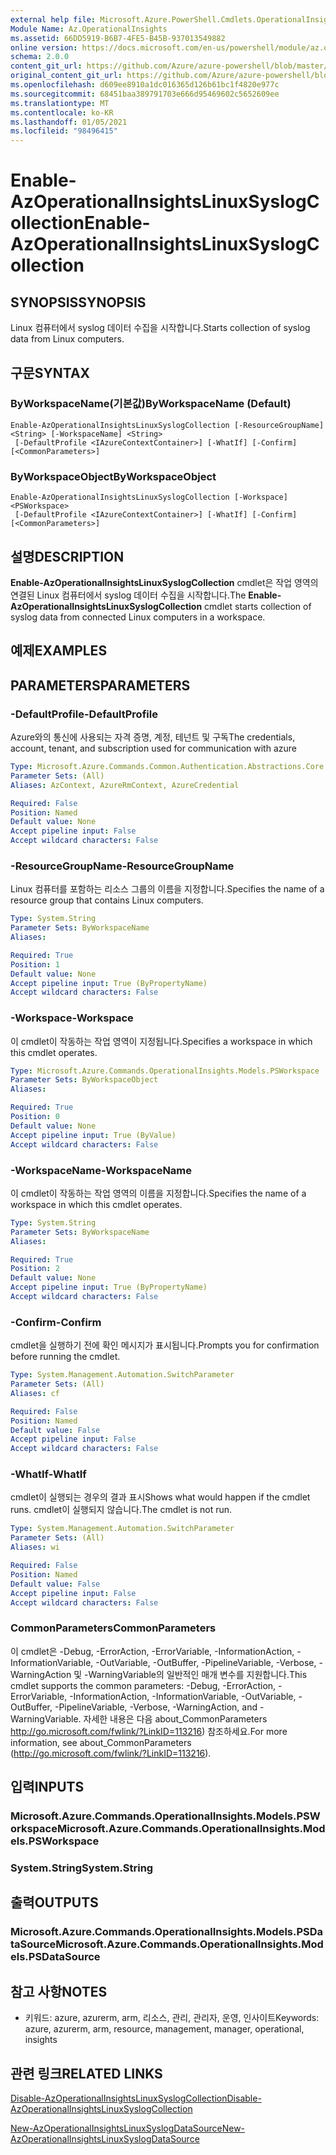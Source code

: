 ```yaml
---
external help file: Microsoft.Azure.PowerShell.Cmdlets.OperationalInsights.dll-Help.xml
Module Name: Az.OperationalInsights
ms.assetid: 66DD5919-B6B7-4FE5-B45B-937013549882
online version: https://docs.microsoft.com/en-us/powershell/module/az.operationalinsights/enable-azoperationalinsightslinuxsyslogcollection
schema: 2.0.0
content_git_url: https://github.com/Azure/azure-powershell/blob/master/src/OperationalInsights/OperationalInsights/help/Enable-AzOperationalInsightsLinuxSyslogCollection.md
original_content_git_url: https://github.com/Azure/azure-powershell/blob/master/src/OperationalInsights/OperationalInsights/help/Enable-AzOperationalInsightsLinuxSyslogCollection.md
ms.openlocfilehash: d609ee8910a1dc016365d126b61bc1f4820e977c
ms.sourcegitcommit: 68451baa389791703e666d95469602c5652609ee
ms.translationtype: MT
ms.contentlocale: ko-KR
ms.lasthandoff: 01/05/2021
ms.locfileid: "98496415"
---
```

# <span data-ttu-id="f0f9c-101">Enable-AzOperationalInsightsLinuxSyslogCollection</span><span class="sxs-lookup"><span data-stu-id="f0f9c-101">Enable-AzOperationalInsightsLinuxSyslogCollection</span></span>

## <span data-ttu-id="f0f9c-102">SYNOPSIS</span><span class="sxs-lookup"><span data-stu-id="f0f9c-102">SYNOPSIS</span></span>
<span data-ttu-id="f0f9c-103">Linux 컴퓨터에서 syslog 데이터 수집을 시작합니다.</span><span class="sxs-lookup"><span data-stu-id="f0f9c-103">Starts collection of syslog data from Linux computers.</span></span>

## <span data-ttu-id="f0f9c-104">구문</span><span class="sxs-lookup"><span data-stu-id="f0f9c-104">SYNTAX</span></span>

### <span data-ttu-id="f0f9c-105">ByWorkspaceName(기본값)</span><span class="sxs-lookup"><span data-stu-id="f0f9c-105">ByWorkspaceName (Default)</span></span>
```
Enable-AzOperationalInsightsLinuxSyslogCollection [-ResourceGroupName] <String> [-WorkspaceName] <String>
 [-DefaultProfile <IAzureContextContainer>] [-WhatIf] [-Confirm] [<CommonParameters>]
```

### <span data-ttu-id="f0f9c-106">ByWorkspaceObject</span><span class="sxs-lookup"><span data-stu-id="f0f9c-106">ByWorkspaceObject</span></span>
```
Enable-AzOperationalInsightsLinuxSyslogCollection [-Workspace] <PSWorkspace>
 [-DefaultProfile <IAzureContextContainer>] [-WhatIf] [-Confirm] [<CommonParameters>]
```

## <span data-ttu-id="f0f9c-107">설명</span><span class="sxs-lookup"><span data-stu-id="f0f9c-107">DESCRIPTION</span></span>
<span data-ttu-id="f0f9c-108">**Enable-AzOperationalInsightsLinuxSyslogCollection** cmdlet은 작업 영역의 연결된 Linux 컴퓨터에서 syslog 데이터 수집을 시작합니다.</span><span class="sxs-lookup"><span data-stu-id="f0f9c-108">The **Enable-AzOperationalInsightsLinuxSyslogCollection** cmdlet starts collection of syslog data from connected Linux computers in a workspace.</span></span>

## <span data-ttu-id="f0f9c-109">예제</span><span class="sxs-lookup"><span data-stu-id="f0f9c-109">EXAMPLES</span></span>

## <span data-ttu-id="f0f9c-110">PARAMETERS</span><span class="sxs-lookup"><span data-stu-id="f0f9c-110">PARAMETERS</span></span>

### <span data-ttu-id="f0f9c-111">-DefaultProfile</span><span class="sxs-lookup"><span data-stu-id="f0f9c-111">-DefaultProfile</span></span>
<span data-ttu-id="f0f9c-112">Azure와의 통신에 사용되는 자격 증명, 계정, 테넌트 및 구독</span><span class="sxs-lookup"><span data-stu-id="f0f9c-112">The credentials, account, tenant, and subscription used for communication with azure</span></span>

```yaml
Type: Microsoft.Azure.Commands.Common.Authentication.Abstractions.Core.IAzureContextContainer
Parameter Sets: (All)
Aliases: AzContext, AzureRmContext, AzureCredential

Required: False
Position: Named
Default value: None
Accept pipeline input: False
Accept wildcard characters: False
```

### <span data-ttu-id="f0f9c-113">-ResourceGroupName</span><span class="sxs-lookup"><span data-stu-id="f0f9c-113">-ResourceGroupName</span></span>
<span data-ttu-id="f0f9c-114">Linux 컴퓨터를 포함하는 리소스 그룹의 이름을 지정합니다.</span><span class="sxs-lookup"><span data-stu-id="f0f9c-114">Specifies the name of a resource group that contains Linux computers.</span></span>

```yaml
Type: System.String
Parameter Sets: ByWorkspaceName
Aliases:

Required: True
Position: 1
Default value: None
Accept pipeline input: True (ByPropertyName)
Accept wildcard characters: False
```

### <span data-ttu-id="f0f9c-115">-Workspace</span><span class="sxs-lookup"><span data-stu-id="f0f9c-115">-Workspace</span></span>
<span data-ttu-id="f0f9c-116">이 cmdlet이 작동하는 작업 영역이 지정됩니다.</span><span class="sxs-lookup"><span data-stu-id="f0f9c-116">Specifies a workspace in which this cmdlet operates.</span></span>

```yaml
Type: Microsoft.Azure.Commands.OperationalInsights.Models.PSWorkspace
Parameter Sets: ByWorkspaceObject
Aliases:

Required: True
Position: 0
Default value: None
Accept pipeline input: True (ByValue)
Accept wildcard characters: False
```

### <span data-ttu-id="f0f9c-117">-WorkspaceName</span><span class="sxs-lookup"><span data-stu-id="f0f9c-117">-WorkspaceName</span></span>
<span data-ttu-id="f0f9c-118">이 cmdlet이 작동하는 작업 영역의 이름을 지정합니다.</span><span class="sxs-lookup"><span data-stu-id="f0f9c-118">Specifies the name of a workspace in which this cmdlet operates.</span></span>

```yaml
Type: System.String
Parameter Sets: ByWorkspaceName
Aliases:

Required: True
Position: 2
Default value: None
Accept pipeline input: True (ByPropertyName)
Accept wildcard characters: False
```

### <span data-ttu-id="f0f9c-119">-Confirm</span><span class="sxs-lookup"><span data-stu-id="f0f9c-119">-Confirm</span></span>
<span data-ttu-id="f0f9c-120">cmdlet을 실행하기 전에 확인 메시지가 표시됩니다.</span><span class="sxs-lookup"><span data-stu-id="f0f9c-120">Prompts you for confirmation before running the cmdlet.</span></span>

```yaml
Type: System.Management.Automation.SwitchParameter
Parameter Sets: (All)
Aliases: cf

Required: False
Position: Named
Default value: False
Accept pipeline input: False
Accept wildcard characters: False
```

### <span data-ttu-id="f0f9c-121">-WhatIf</span><span class="sxs-lookup"><span data-stu-id="f0f9c-121">-WhatIf</span></span>
<span data-ttu-id="f0f9c-122">cmdlet이 실행되는 경우의 결과 표시</span><span class="sxs-lookup"><span data-stu-id="f0f9c-122">Shows what would happen if the cmdlet runs.</span></span>
<span data-ttu-id="f0f9c-123">cmdlet이 실행되지 않습니다.</span><span class="sxs-lookup"><span data-stu-id="f0f9c-123">The cmdlet is not run.</span></span>

```yaml
Type: System.Management.Automation.SwitchParameter
Parameter Sets: (All)
Aliases: wi

Required: False
Position: Named
Default value: False
Accept pipeline input: False
Accept wildcard characters: False
```

### <span data-ttu-id="f0f9c-124">CommonParameters</span><span class="sxs-lookup"><span data-stu-id="f0f9c-124">CommonParameters</span></span>
<span data-ttu-id="f0f9c-125">이 cmdlet은 -Debug, -ErrorAction, -ErrorVariable, -InformationAction, -InformationVariable, -OutVariable, -OutBuffer, -PipelineVariable, -Verbose, -WarningAction 및 -WarningVariable의 일반적인 매개 변수를 지원합니다.</span><span class="sxs-lookup"><span data-stu-id="f0f9c-125">This cmdlet supports the common parameters: -Debug, -ErrorAction, -ErrorVariable, -InformationAction, -InformationVariable, -OutVariable, -OutBuffer, -PipelineVariable, -Verbose, -WarningAction, and -WarningVariable.</span></span> <span data-ttu-id="f0f9c-126">자세한 내용은 다음 about_CommonParameters http://go.microsoft.com/fwlink/?LinkID=113216) 참조하세요.</span><span class="sxs-lookup"><span data-stu-id="f0f9c-126">For more information, see about_CommonParameters (http://go.microsoft.com/fwlink/?LinkID=113216).</span></span>

## <span data-ttu-id="f0f9c-127">입력</span><span class="sxs-lookup"><span data-stu-id="f0f9c-127">INPUTS</span></span>

### <span data-ttu-id="f0f9c-128">Microsoft.Azure.Commands.OperationalInsights.Models.PSWorkspace</span><span class="sxs-lookup"><span data-stu-id="f0f9c-128">Microsoft.Azure.Commands.OperationalInsights.Models.PSWorkspace</span></span>

### <span data-ttu-id="f0f9c-129">System.String</span><span class="sxs-lookup"><span data-stu-id="f0f9c-129">System.String</span></span>

## <span data-ttu-id="f0f9c-130">출력</span><span class="sxs-lookup"><span data-stu-id="f0f9c-130">OUTPUTS</span></span>

### <span data-ttu-id="f0f9c-131">Microsoft.Azure.Commands.OperationalInsights.Models.PSDataSource</span><span class="sxs-lookup"><span data-stu-id="f0f9c-131">Microsoft.Azure.Commands.OperationalInsights.Models.PSDataSource</span></span>

## <span data-ttu-id="f0f9c-132">참고 사항</span><span class="sxs-lookup"><span data-stu-id="f0f9c-132">NOTES</span></span>
* <span data-ttu-id="f0f9c-133">키워드: azure, azurerm, arm, 리소스, 관리, 관리자, 운영, 인사이트</span><span class="sxs-lookup"><span data-stu-id="f0f9c-133">Keywords: azure, azurerm, arm, resource, management, manager, operational, insights</span></span>

## <span data-ttu-id="f0f9c-134">관련 링크</span><span class="sxs-lookup"><span data-stu-id="f0f9c-134">RELATED LINKS</span></span>

[<span data-ttu-id="f0f9c-135">Disable-AzOperationalInsightsLinuxSyslogCollection</span><span class="sxs-lookup"><span data-stu-id="f0f9c-135">Disable-AzOperationalInsightsLinuxSyslogCollection</span></span>](./Disable-AzOperationalInsightsLinuxSyslogCollection.md)

[<span data-ttu-id="f0f9c-136">New-AzOperationalInsightsLinuxSyslogDataSource</span><span class="sxs-lookup"><span data-stu-id="f0f9c-136">New-AzOperationalInsightsLinuxSyslogDataSource</span></span>](./New-AzOperationalInsightsLinuxSyslogDataSource.md)



